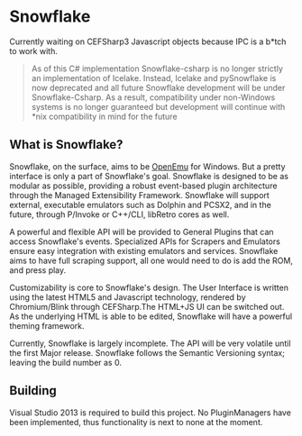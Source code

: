 Snowflake
=========

Currently waiting on CEFSharp3 Javascript objects because IPC is a b*tch to work with.


> As of this C# implementation Snowflake-csharp is no longer strictly an implementation of Icelake. Instead, Icelake and pySnowflake is now deprecated and all future Snowflake development will be under Snowflake-Csharp. As a result, compatibility under non-Windows systems is no longer guaranteed but development will continue with *nix compatibility in mind for the future

What is Snowflake?
------------------
Snowflake, on the surface, aims to be [OpenEmu](http://openemu.org/) for Windows. But a pretty interface is only a part of Snowflake's goal. Snowflake is designed to be as modular as possible, providing a robust event-based plugin architecture through the Managed Extensibility Framework. Snowflake will support external, executable emulators such as Dolphin and PCSX2, and in the future, through P/Invoke or C++/CLI, libRetro cores as well. 

A powerful and flexible API will be provided to General Plugins that can access Snowflake's events. Specialized APIs for Scrapers and Emulators ensure easy integration with existing emulators and services. Snowflake aims to have full scraping support, all one would need to do is add the ROM, and press play. 

Customizability is core to Snowflake's design. The User Interface is written using the latest HTML5 and Javascript technology, rendered by Chromium/Blink through CEFSharp.The HTML+JS UI can be switched out. As the underlying HTML is able to be edited, Snowflake will have a powerful theming framework. 

Currently, Snowflake is largely incomplete. The API will be very volatile until the first Major release. Snowflake follows the Semantic Versioning syntax; leaving the build number as 0.

Building
--------
Visual Studio 2013 is required to build this project. No PluginManagers have been implemented, thus functionality is next to none at the moment. 
